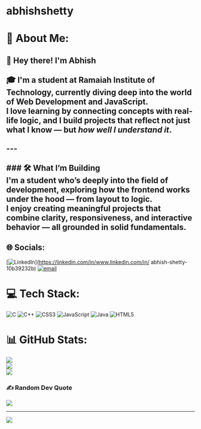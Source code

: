 # abhishshetty
# 💫 About Me:
## 👋 Hey there! I'm Abhish<br><br>🎓 I'm a student at **Ramaiah Institute of Technology**, currently diving deep into the world of **Web Development** and **JavaScript**.  <br>I love learning by connecting concepts with real-life logic, and I build projects that reflect not just what I know — but *how well I understand it*.<br><br>---<br><br>### 🛠️ What I’m Building<br>I'm a student who’s **deeply into the field of development**, exploring how the frontend works under the hood — from layout to logic.  <br>I enjoy creating meaningful projects that combine **clarity, responsiveness, and interactive behavior** — all grounded in solid fundamentals.


## 🌐 Socials:
[![LinkedIn](https://img.shields.io/badge/LinkedIn-%230077B5.svg?logo=linkedin&logoColor=white)](https://linkedin.com/in/www.linkedin.com/in/ abhish-shetty-10b39232b) [![email](https://img.shields.io/badge/Email-D14836?logo=gmail&logoColor=white)](mailto:abhishashokshetty@gmail.com) 

# 💻 Tech Stack:
![C](https://img.shields.io/badge/c-%2300599C.svg?style=for-the-badge&logo=c&logoColor=white) ![C++](https://img.shields.io/badge/c++-%2300599C.svg?style=for-the-badge&logo=c%2B%2B&logoColor=white) ![CSS3](https://img.shields.io/badge/css3-%231572B6.svg?style=for-the-badge&logo=css3&logoColor=white) ![JavaScript](https://img.shields.io/badge/javascript-%23323330.svg?style=for-the-badge&logo=javascript&logoColor=%23F7DF1E) ![Java](https://img.shields.io/badge/java-%23ED8B00.svg?style=for-the-badge&logo=openjdk&logoColor=white) ![HTML5](https://img.shields.io/badge/html5-%23E34F26.svg?style=for-the-badge&logo=html5&logoColor=white)
# 📊 GitHub Stats:
![](https://github-readme-stats.vercel.app/api?username=abhishettyy&theme=dark&hide_border=false&include_all_commits=false&count_private=false)<br/>
![](https://nirzak-streak-stats.vercel.app/?user=abhishettyy&theme=dark&hide_border=false)<br/>
![](https://github-readme-stats.vercel.app/api/top-langs/?username=abhishettyy&theme=dark&hide_border=false&include_all_commits=false&count_private=false&layout=compact)

### ✍️ Random Dev Quote
![](https://quotes-github-readme.vercel.app/api?type=horizontal&theme=radical)

---
[![](https://visitcount.itsvg.in/api?id=abhishettyy&icon=0&color=0)](https://visitcount.itsvg.in)

<!-- Proudly created with GPRM ( https://gprm.itsvg.in ) -->
